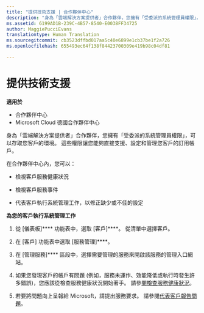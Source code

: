```yaml
---
title: "提供技術支援 | 合作夥伴中心"
description: "身為「雲端解決方案提供者」合作夥伴，您擁有「受委派的系統管理員權限」，可以存取您客戶的環境。"
ms.assetid: 6199AD1B-239C-4B57-8540-E0038FF34725
author: MaggiePucciEvans
translationtype: Human Translation
ms.sourcegitcommit: cb3523dffbd017aa5c40e6899e1cb37be1f2a726
ms.openlocfilehash: 655493ec64f138f84423700309e419b98c04df81

---
```


# 提供技術支援

**適用於**

-  合作夥伴中心
-  Microsoft Cloud 德國合作夥伴中心

身為「雲端解決方案提供者」合作夥伴，您擁有「受委派的系統管理員權限」，可以存取您客戶的環境。 這些權限讓您能夠直接支援、設定和管理您客戶的訂用帳戶。

在合作夥伴中心內，您可以：

-   檢視客戶服務健康狀況

-   檢視客戶服務事件

-   代表客戶執行系統管理工作，以修正缺少或不佳的設定

**為您的客戶執行系統管理工作**

1.  從 \[儀表板\]**** 功能表中，選取 \[客戶\]****。 從清單中選擇客戶。

2.  在 \[客戶\] 功能表中選取 \[服務管理\]****。

3.  在 \[管理服務\]**** 區段中，選擇需要管理的服務來開啟該服務的管理入口網站。

4.  如果您發現客戶的帳戶有問題 (例如，服務未運作、效能降低或執行時發生許多錯誤)，您應該從檢查服務健康狀況開始著手。 請參[閱檢查服務健康狀況](check-service-health.md)。

5.  若要將問題向上呈報給 Microsoft，請提出服務要求。 請參閱[代表客戶報告問題](report-problems-on-behalf-of-a-customer.md)。

 

 






<!--HONumber=Jan17_HO2-->


